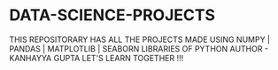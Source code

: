# DATA-SCIENCE-PROJECTS
THIS REPOSITORARY HAS ALL THE PROJECTS MADE USING NUMPY | PANDAS | MATPLOTLIB | SEABORN LIBRARIES OF PYTHON
AUTHOR - KANHAYYA GUPTA
LET'S LEARN TOGETHER !!!